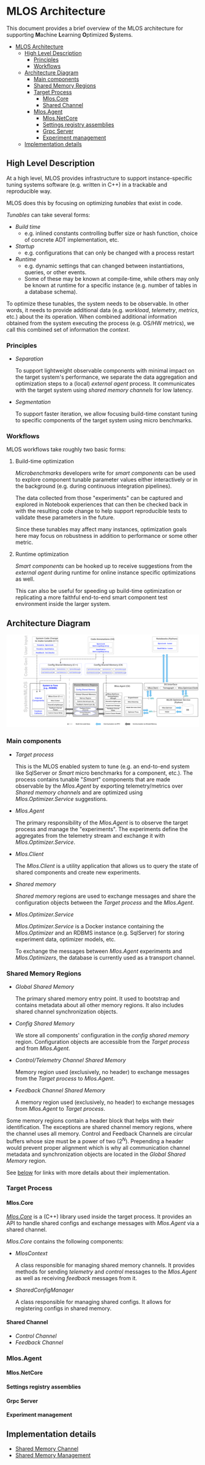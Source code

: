 # MLOS Architecture

This document provides a brief overview of the MLOS architecture for supporting **M**achine **L**earning **O**ptimized **S**ystems.

- [MLOS Architecture](#mlos-architecture)
  - [High Level Description](#high-level-description)
    - [Principles](#principles)
    - [Workflows](#workflows)
  - [Architecture Diagram](#architecture-diagram)
    - [Main components](#main-components)
    - [Shared Memory Regions](#shared-memory-regions)
    - [Target Process](#target-process)
      - [Mlos.Core](#mloscore)
      - [Shared Channel](#shared-channel)
    - [Mlos.Agent](#mlosagent)
      - [Mlos.NetCore](#mlosnetcore)
      - [Settings registry assemblies](#settings-registry-assemblies)
      - [Grpc Server](#grpc-server)
      - [Experiment management](#experiment-management)
  - [Implementation details](#implementation-details)

## High Level Description

At a high level, MLOS provides infrastructure to support instance-specific tuning systems software (e.g. written in C++) in a trackable and reproducible way.

MLOS does this by focusing on optimizing *tunables* that exist in code.

*Tunables* can take several forms:

- *Build time*
  - e.g. inlined constants controlling buffer size or hash function, choice of concrete ADT implementation, etc.
- *Startup*
  - e.g. configurations that can only be changed with a process restart
- *Runtime*
  - e.g. dynamic settings that can changed between instantiations, queries, or other events.
  - Some of these may be known at compile-time, while others may only be known at runtime for a specific instance (e.g. number of tables in a database schema).

To optimize these tunables, the system needs to be observable.
In other words, it needs to provide additional data (e.g. *workload*, *telemetry*, *metrics*, etc.) about the its operation.
When combined additional information obtained from the system executing the process (e.g. OS/HW metrics), we call this combined set of information the *context*.

### Principles

- *Separation*

  To support lightweight observable components with minimal impact on the target system's performance, we separate the data aggregation and optimization steps to a (local) *external agent* process.
  It communicates with the target system using *shared memory channels* for low latency.

- *Segmentation*

  To support faster iteration, we allow focusing build-time constant tuning to specific components of the target system using micro benchmarks.

### Workflows

MLOS workflows take roughly two basic forms:

1. Build-time optimization

    *Microbenchmarks* developers write for *smart components* can be used to explore component tunable parameter values either interactively or in the background (e.g. during continuous integration pipelines).

    The data collected from those "experiments" can be captured and explored in Notebook experiences that can then be checked back in with the resulting code change to help support reproducible tests to validate these parameters in the future.

    Since these tunables may affect many instances, optimization goals here may focus on robustness in addition to performance or some other metric.

2. Runtime optimization

    *Smart components* can be hooked up to receive suggestions from the *external agent* during runtime for online instance specific optimizations as well.

    This can also be useful for speeding up build-time optimization or replicating a more faithful end-to-end smart component test environment inside the larger system.

## Architecture Diagram

![Mlos Component Architecture Diagram](./images/MLOS_architecture.svg)

### Main components

- *Target process*

  This is the MLOS enabled system to tune (e.g. an end-to-end system like SqlServer or *Smart* micro benchmarks for a component, etc.).
  The process contains tunable "*Smart*" components that are made observable by the *Mlos.Agent* by exporting telemetry/metrics over *Shared memory channels* and are optimized using *Mlos.Optimizer.Service* suggestions.

- *Mlos.Agent*

  The primary responsibility of the *Mlos.Agent* is to observe the target process and manage the "experiments".
  The experiments define the aggregates from the telemetry stream and exchange it with *Mlos.Optimizer.Service*.

- *Mlos.Client*

  The *Mlos.Client* is a utility application that allows us to query the state of shared components and create new experiments.

- *Shared memory*

  *Shared memory* regions are used to exchange messages and share the configuration objects between the *Target process* and the *Mlos.Agent*.

- *Mlos.Optimizer.Service*

  *Mlos.Optimizer.Service* is a Docker instance containing the *Mlos.Optimizer* and an RDBMS instance (e.g. SqlServer) for storing experiment data, optimizer models, etc.

  To exchange the messages between *Mlos.Agent* experiments and *Mlos.Optimizers*, the database is currently used as a transport channel.

### Shared Memory Regions

- *Global Shared Memory*

  The primary shared memory entry point.
  It used to bootstrap and contains metadata about all other memory regions.
  It also includes shared channel synchronization objects.

- *Config Shared Memory*

  We store all components' configuration in the *config shared memory* region.
  Configuration objects are accessible from the *Target process* and from *Mlos.Agent*.

- *Control/Telemetry Channel Shared Memory*

  Memory region used (exclusively, no header) to exchange messages from the *Target process* to *Mlos.Agent*.

- *Feedback Channel Shared Memory*

  A memory region used (exclusively, no header) to exchange messages from *Mlos.Agent* to *Target process*.

Some memory regions contain a header block that helps with their identification.
The exceptions are shared channel memory regions, where the channel uses all memory.
Control and Feedback Channels are circular buffers whose size must be a power of two (2<sup><em>N</em></sup>).
Prepending a header would prevent proper alignment which is why all communication channel metadata and synchronization objects are located in the _Global Shared Memory_ region.

See [below](#implementation-details) for links with more details about their implementation.

### Target Process

#### Mlos.Core

[*Mlos.Core*](../source/Mlos.Core/doc/) is a (C++) library used inside the target process.
It provides an API to handle shared configs and exchange messages with *Mlos.Agent* via a shared channel.

*Mlos.Core* contains the following components:

- *MlosContext*

  A class responsible for managing shared memory channels.
  It provides methods for sending *telemetry* and *control* messages to the *Mlos.Agent* as well as receiving *feedback* messages from it.

- *SharedConfigManager*

  A class responsible for managing shared configs.
  It allows for registering configs in shared memory.

#### Shared Channel

- *Control Channel*
- *Feedback Channel*

### Mlos.Agent

#### Mlos.NetCore

#### Settings registry assemblies

#### Grpc Server

#### Experiment management

## Implementation details

- [Shared Memory Channel](../source/Mlos.Core/doc/SharedChannel.md)
- [Shared Memory Management](../source/Mlos.Core/doc/SharedMemoryManagement.md)
